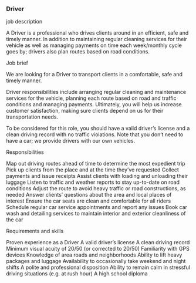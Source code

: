 ### Driver
job description

A Driver is a professional who drives clients around in an efficient, safe and timely manner. In addition to maintaining regular cleaning services for their vehicle as well as managing payments on time each week/monthly cycle goes by; drivers also plan routes based on road conditions.

Job brief

We are looking for a Driver to transport clients in a comfortable, safe and timely manner.

Driver responsibilities include arranging regular cleaning and maintenance services for the vehicle, planning each route based on road and traffic conditions and managing payments.
Ultimately, you will help us increase customer satisfaction, making sure clients depend on us for their transportation needs.

To be considered for this role, you should have a valid driver’s license and a clean driving record with no traffic violations. Note that you don’t need to have a car; we provide drivers with our own vehicles.

Responsibilities

Map out driving routes ahead of time to determine the most expedient trip
Pick up clients from the place and at the time they’ve requested
Collect payments and issue receipts
Assist clients with loading and unloading their luggage
Listen to traffic and weather reports to stay up-to-date on road conditions
Adjust the route to avoid heavy traffic or road constructions, as needed
Answer clients’ questions about the area and local places of interest
Ensure the car seats are clean and comfortable for all riders
Schedule regular car service appointments and report any issues
Book car wash and detailing services to maintain interior and exterior cleanliness of the car
 

Requirements and skills

Proven experience as a Driver
A valid driver’s license
A clean driving record
Minimum visual acuity of 20/50 (or corrected to 20/50)
Familiarity with GPS devices
Knowledge of area roads and neighborhoods
Ability to lift heavy packages and luggage
Availability to occasionally take weekend and night shifts
A polite and professional disposition
Ability to remain calm in stressful driving situations (e.g. at rush hour)
A high school diploma
